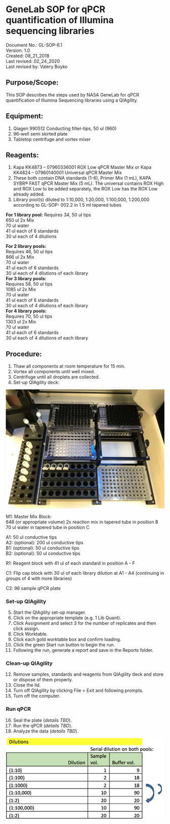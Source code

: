 # GeneLab SOP for qPCR quantification of Illumina sequencing libraries #
Document No.: GL-SOP-6.1  
Version: 1.0  
Created: 08_21_2018  
Last revised: 02_24_2020  
Last revised by: Valery Boyko  

## Purpose/Scope: ##
This SOP describes the steps used by NASA GeneLab for qPCR quantification of Illumina
Sequencing libraries using a QIAgility.

## Equipment: ##
1. Qiagen 990512 Conducting filter-tips, 50 ul (960)
2. 96-well semi skirted plate
3. Tabletop centrifuge and vortex mixer

## Reagents: ##
1. Kapa KK4873 – 07960336001 ROX Low qPCR Master Mix
or
Kapa KK4824 – 07960140001 Universal qPCR Master Mix
2. These both contain DNA standards (1-6), Primer Mix (1 mL), KAPA SYBR® FAST qPCR
Master Mix (5 mL). The universal contains ROX High and ROX Low to be added separately,
the ROX Low has the ROX Low already added.
3. Library pool(s) diluted to 1:10,000, 1:20,000, 1:100,000, 1:200,000 according to GL-SOP-
002.2 in 1.5 ml tapered tubes

**For 1 library pool:**
Requires 34, 50 ul tips  
650 ul 2x Mix  
70 ul water  
41 ul each of 6 standards  
30 ul each of 4 dilutions  

**For 2 library pools:**  
Requires 46, 50 ul tips  
866 ul 2x Mix  
70 ul water  
41 ul each of 6 standards  
30 ul each of 4 dilutions of each library  
**For 3 library pools:**  
Requires 58, 50 ul tips  
1085 ul 2x Mix  
70 ul water  
41 ul each of 6 standards  
30 ul each of 4 dilutions of each library  
**For 4 library pools:**  
Requires 70, 50 ul tips  
1303 ul 2x Mix  
70 ul water  
41 ul each of 6 standards  
30 ul each of 4 dilutions of each library  

## Procedure: ##
1. Thaw all components at room temperature for 15 min.
2. Vortex all components until well mixed.
3. Centrifuge until all droplets are collected.
4. Set-up QIAgility deck:

<img src="./images/qiagility_deck.png" width="500">

M1: Master Mix Block:  
  648 (or appropriate volume) 2x reaction mix in tapered tube in position B  
  70 ul water in tapered tube in position C  

A1: 50 ul conductive tips  
A2: (optional): 200 ul conductive tips  
B1: (optional): 50 ul conductive tips  
B2: (optional): 50 ul conductive tips  

R1: Reagent block with 41 ul of each standard in position A - F  

C1: Flip cap block with 30 ul of each library dilution at A1 - A4 (continuing in groups of 4 with more libraries)  

C2: 96 sample qPCR plate  

### Set-up QIAgility ###
5.	Start the QIAgility set-up manager.
6.	Click on the appropriate template (e.g. 1 Lib Quant).
7.	Click Assignment and select 3 for the number of replicates and then click assign.
8.	Click Worktable.
9.	Click each gold worktable box and confirm loading.
10.	Click the green Start run button to begin the run.
11.	Following the run, generate a report and save in the Reports folder.

### Clean-up QIAgility ###
12.	Remove samples, standards and reagents from QIAgility deck and store or dispose of them properly.
13.	Close the lid.
14.	Turn off QIAgility by clicking File > Exit and following prompts.
15.	Turn off the computer.

### Run qPCR ###
16.	Seal the plate (*details TBD*).
17.	Run the qPCR (*details TBD*).
18.	Analyze the data (*details TBD*).

<img src="./images/dilutions_table.png" width="500">





